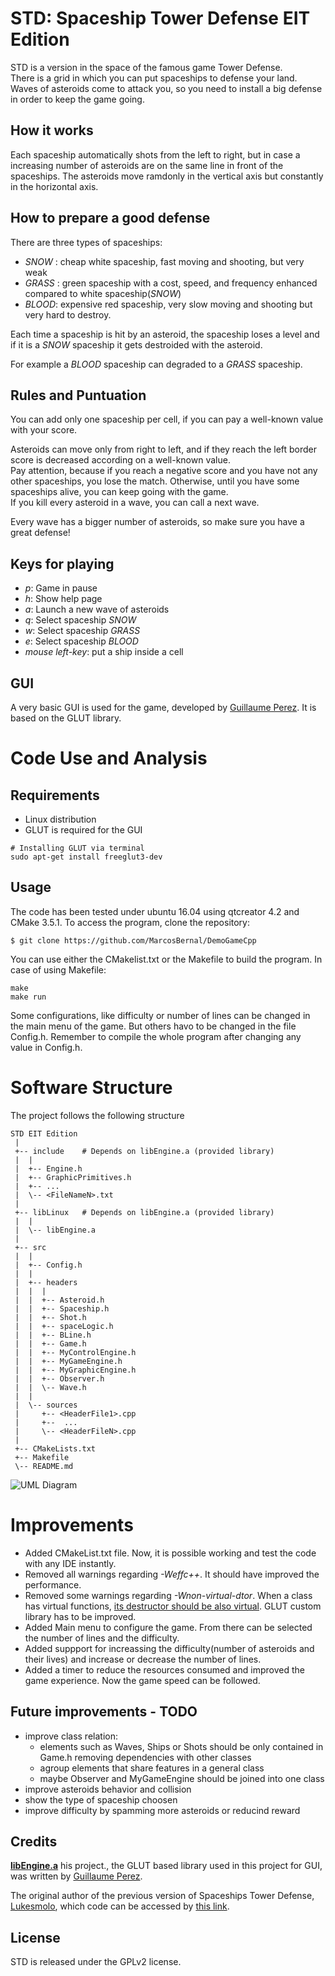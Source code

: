 # STD: Spaceship Tower Defense EIT Edition

STD is a version in the space of the famous game Tower Defense.<br>
There is a grid in which you can put spaceships to defense your land. Waves of
asteroids come to attack you, so you need to install a big defense in order to
keep the game going.

## How it works
Each spaceship automatically shots from the left to right, but in case a
increasing number of asteroids are on the same line in front of the spaceships. The asteroids move ramdonly in the vertical axis but constantly in the horizontal axis.

## How to prepare a good defense
There are three types of spaceships:
* _SNOW_ :  cheap white spaceship, fast moving and shooting, but very weak 
* _GRASS_ : green spaceship with a cost, speed, and frequency enhanced compared to white spaceship(_SNOW_)
* _BLOOD_:  expensive red spaceship, very slow moving and shooting but very hard to destroy. 

Each time a spaceship is hit by an asteroid, the spaceship loses a level and if it is a _SNOW_ spaceship it gets destroided with the asteroid.

For example a _BLOOD_ spaceship can degraded to a _GRASS_ spaceship.


## Rules and Puntuation
You can add only one spaceship per cell, if you can pay a well-known value with
your score.

Asteroids can move only from right to left, and if they reach the left border
score is decreased according on a well-known value.<br>
Pay attention, because if you
reach a negative score and you have not any other spaceships, you lose the
match. Otherwise, until you have some spaceships alive, you can keep going with
the game.<br>
If you kill every asteroid in a wave, you can call a next wave.

Every wave has a bigger number of asteroids, so make sure you have a great
defense!


## Keys for playing
* _p_: Game in pause
* _h_: Show help page
* _a_: Launch a new wave of asteroids
* _q_: Select spaceship _SNOW_
* _w_: Select spaceship _GRASS_
* _e_: Select spaceship _BLOOD_
* _mouse left-key_: put a ship inside a cell


## GUI
A very basic GUI is used for the game, developed by [Guillaume
Perez](http://www.i3s.unice.fr/~gperez/). It is based on the GLUT library.

# Code Use and Analysis

## Requirements
* Linux distribution
* GLUT is required for the GUI
```
# Installing GLUT via terminal 
sudo apt-get install freeglut3-dev
```

## Usage

The code has been tested under ubuntu 16.04 using qtcreator 4.2 and CMake 3.5.1.
To access the program, clone the repository:
```
$ git clone https://github.com/MarcosBernal/DemoGameCpp
```

You can use either the CMakelist.txt or the Makefile to build the program. In case of using Makefile:
```
make
make run
```

Some configurations, like difficulty or number of lines can be changed in the main menu of the game. But others havo to be changed in the file Config.h. Remember to compile the whole program after changing any value in Config.h.

# Software Structure

The project follows the following structure

    STD EIT Edition
     |
     +-- include    # Depends on libEngine.a (provided library)
     |  |
     |  +-- Engine.h    
     |  +-- GraphicPrimitives.h
     |  +-- ...    
     |  \-- <FileNameN>.txt
     |    
     +-- libLinux   # Depends on libEngine.a (provided library)
     |  |
     |  \-- libEngine.a
     |    
     +-- src
     |  |
     |  +-- Config.h
     |  |
     |  +-- headers
     |  |  |
     |  |  +-- Asteroid.h           
     |  |  +-- Spaceship.h          
     |  |  +-- Shot.h               
     |  |  +-- spaceLogic.h         
     |  |  +-- BLine.h              
     |  |  +-- Game.h               
     |  |  +-- MyControlEngine.h 
     |  |  +-- MyGameEngine.h 
     |  |  +-- MyGraphicEngine.h 
     |  |  +-- Observer.h
     |  |  \-- Wave.h 
     |  |
     |  \-- sources
     |     +-- <HeaderFile1>.cpp
     |     +--  ...
     |     \-- <HeaderFileN>.cpp
     |
     +-- CMakeLists.txt
     +-- Makefile   
     \-- README.md   

![UML Diagram](https://yuml.me/97cf1805.png)

# Improvements

- Added CMakeList.txt file. Now, it is possible working and test the code with any IDE instantly.
- Removed all warnings regarding *-Weffc++*. It should have improved the performance.
- Removed some warnings regarding *-Wnon-virtual-dtor*. When a class has virtual functions, [its destructor should be also virtual](https://en.wikipedia.org/wiki/Virtual_function#Virtual_destructors). GLUT custom library has to be improved.
- Added Main menu to configure the game. From there can be selected the number of lines and the difficulty.
- Added suppport for increassing the difficulty(number of asteroids and their lives) and increase or decrease the number of lines.
- Added a timer to reduce the resources consumed and improved the game experience. Now the game speed can be followed.


## Future improvements - TODO
- improve class relation:
	- elements such as Waves, Ships or Shots should be only contained in Game.h removing dependencies with other classes 
	- agroup elements that share features in a general class
	- maybe Observer and MyGameEngine should be joined into one class
- improve asteroids behavior and collision
- show the type of spaceship choosen
- improve difficulty by spamming more asteroids or reducind reward


## Credits
[__libEngine.a__](https://github.com/memo-p/libGraph) his project., the GLUT based library used in this project for GUI, was written
by [Guillaume Perez](http://www.i3s.unice.fr/~gperez/).

The original author of the previous version of Spaceships Tower Defense, [Lukesmolo](https://github.com/lukesmolo), which code can be accessed by [this link](https://github.com/lukesmolo/STD).

## License
STD is released under the GPLv2 license.











